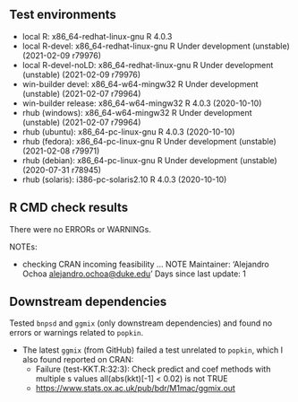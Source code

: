 ## Test environments
* local R:             x86_64-redhat-linux-gnu R 4.0.3
* local R-devel:       x86_64-redhat-linux-gnu R Under development (unstable) (2021-02-09 r79976)
* local R-devel-noLD:  x86_64-redhat-linux-gnu R Under development (unstable) (2021-02-09 r79976)
* win-builder devel:   x86_64-w64-mingw32      R Under development (unstable) (2021-02-07 r79964)
* win-builder release: x86_64-w64-mingw32      R 4.0.3 (2020-10-10)
* rhub (windows):      x86_64-w64-mingw32      R Under development (unstable) (2021-02-07 r79964)
* rhub (ubuntu):       x86_64-pc-linux-gnu     R 4.0.3 (2020-10-10)
* rhub (fedora):       x86_64-pc-linux-gnu     R Under development (unstable) (2021-02-08 r79971)
* rhub (debian):       x86_64-pc-linux-gnu     R Under development (unstable) (2020-07-31 r78945)
* rhub (solaris):      i386-pc-solaris2.10     R 4.0.3 (2020-10-10)

## R CMD check results
There were no ERRORs or WARNINGs. 

NOTEs:

* checking CRAN incoming feasibility ... NOTE
  Maintainer: ‘Alejandro Ochoa <alejandro.ochoa@duke.edu>’
  Days since last update: 1

## Downstream dependencies
Tested `bnpsd` and `ggmix` (only downstream dependencies) and found no errors or warnings related to `popkin`.

* The latest `ggmix` (from GitHub) failed a test unrelated to `popkin`, which I also found reported on CRAN:
  * Failure (test-KKT.R:32:3): Check predict and coef methods with multiple s values
    all(abs(kkt)[-1] < 0.02) is not TRUE
  * https://www.stats.ox.ac.uk/pub/bdr/M1mac/ggmix.out
